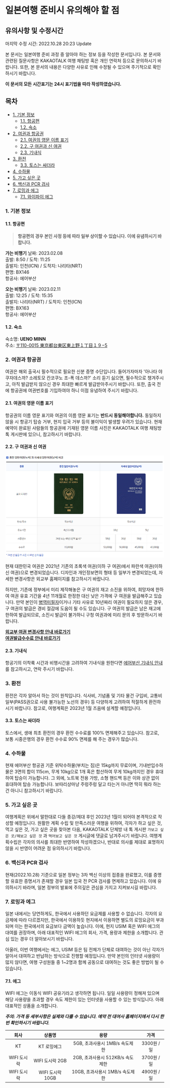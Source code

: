 # 일본여행 준비시 유의해야 할 점

## 유의사항 및 수정시간

마지막 수정 시간: 2022.10.28 20:23 Update

본 문서는 일본여행 준비 과정 중 알아야 하는 정보 등을 작성한 문서입니다.
본 문서와 관련된 질문사항은 KAKAOTALK 여행 채팅방 혹은 개인 연락처 등으로 문의하시기 바랍니다.
또한, 본 문서의 내용은 다양한 사유로 인해 수정될 수 있으며 주기적으로 확인하시기 바랍니다.

**이 문서의 모든 시간표기는 24시 표기법을 따라 작성하였습니다.**

## 목차

- [1. 기본 정보](#1-기본-정보)
  - [1.1. 항공편](#11-항공편)
  - [1.2. 숙소](#12-숙소)
- [2. 여권과 항공권](#2-여권과-항공권)
  - [2.1. 여권의 영문 이름 표기](#21-여권의-영문-이름-표기)
  - [2.2. 구 여권과 신 여권](#22-구-여권과-신-여권)
  - [2.3. 기내식](#23-기내식)
- [3. 환전](#3-환전)
  - [3.3. 토스는 싸더라](#33-토스는-싸더라)
- [4. 수하물](#4-수하물)
- [5. 가고 싶은 곳](#5-가고-싶은-곳)
- [6. 백신과 PCR 검사](#6-백신과-pcr-검사)
- [7. 로밍과 에그](#7-로밍과-에그)
  - [7.1. 와이파이 에그](#71--에그)


### 1. 기본 정보

#### 1.1. 항공편


> **항공편의 경우 본인 사정 등에 따라 일부 상이할 수 있습니다. 이에 유념하시기 바랍니다.**


**가는 비행기**
날짜: 2023.02.08  
출발: 8:50 / 도착: 11:25  
출발지: 인천(ICN) / 도착지: 나리타(NRT)  
편명: BX146  
항공사: 에어부산  

**오는 비행기**
날짜: 2023.02.11  
출발: 12:25 / 도착: 15:35  
출발지: 나리타(NRT) / 도착지: 인천(ICN)  
편명: BX163  
항공사: 에어부산  


#### 1.2. 숙소

숙소명: **UENO MINN**  
주소: [〒110-0015 東京都台東区東上野１丁目１９−5](https://goo.gl/maps/hoXs1c6m7Rj9LzAt9)



### 2. 여권과 항공권

 여권은 해외 출국시 필수적으로 필요한 신분 증명 수단입니다. 들어가자마자 '아나타 야쿠자데스까? 소레토모 칸코쿠노 조-폭 데스까?' 소리 듣기 싫으면, 필수적으로 챙겨주시고, 아직 발급받지 않으신 경우 최대한 빠르게 발급받아주시기 바랍니다. 또한, 출국 전에 항공권에 여권번호를 기입하여야 하니 이점 유념하여 주시기 바랍니다.


#### 2.1. 여권의 영문 이름 표기


 항공권의 이름 영문 표기와 여권의 이름 영문 표기는 **반드시 동일해야합니다.** 동일하지 않을 시 항공기 탑승 거부, 현지 입국 거부 등의 불이익이 발생할 우려가 있습니다. 현재 예약이 완료된 사람들의 항공권에 기재된 영문 이름 사진은 KAKAOTALK 여행 채팅방 톡 게시판에 있으니, 참고하시기 바랍니다.
 


#### 2.2. 구 여권과 신 여권


<img src="./media/Passport.png">

 현재 대한민국 여권은 2021년 기존의 초록색 여권(이하 구 여권)에서 파란색 여권(이하 신 여권)으로 변경되었습니다. 디자인과 개인정보면의 형태 등 일부가 변경되었는데, 자세한 변경사항은 외교부 홈페이지를 참고하시기 바랍니다.

 하지만, 기존에 정부에서 미리 제작해놓은 구 여권의 재고 소진을 위하여, 희망자에 한하여 여권 유효 기간을 4년 11개월로 한정한 대신 낮은 가격에 구 여권을 발급해주고 있습니다. 만약 본인이 [병역미필자](https://www.passport.go.kr/new/board/data.php?idx=6011&sel=1)이거나 기타 사유로 10년짜리 여권이 필요하지 않은 경우, 구 여권의 발급은 경비 절감에 도움이 될 수도 있습니다. 구 여권의 발급은 남은 재고에 한하여 발급되므로, 소진시 발급이 불가하니 구청 여권과에 미리 문의 후 방문하시기 바랍니다.

**[외교부 여권 변경사항 안내 바로가기](https://www.passport.go.kr/new/board/passport_info.php)**  
**[여권발급수수료 안내 바로가기](https://www.passport.go.kr/new/issue/commission.php)**


#### 2.3. 기내식


 항공기의 이착륙 시간과 비행시간을 고려하여 기내식을 원한다면 [에어부산 기내식 안내](https://www.airbusan.com/content/common/service/airlineFoodOrder)를 참고하시고, 연락 주시기 바랍니다.



### 3. 환전


 환전은 각자 알아서 하는 것이 원칙입니다. 식사비, 기념품 및 기타 물건 구입비, 교통비 일부(PASS권으로 사용 불가능한 노선의 경우) 등 다양하게 고려하여 적절하게 환전하시기 바랍니다. 참고로, 여행계획은 2023년 1월 즈음에 설계할 예정입니다.


#### 3.3. 토스는 싸더라


 토스에서, 생애 최초 환전의 경우 환전 수수료를 100% 면제해주고 있습니다. 참고로, 보통 시중은행의 경우 환전 수수료 90% 면제를 해 주는 경우가 많습니다.



### 4. 수하물


 현재 에어부산 항공권 기준 위탁수하물(부치는 짐)은 15kg까지 무료이며, 기내반입수하물은 3면의 합이 115cm, 무게 10kg으로 1개 혹은 합산하여 무게 10kg까지인 경우 휴대하여 탑승이 가능합니다. 그 외에, 노트북 전용 가방, 소형 핸드백 등은 이와 상관 없이 휴대하여 탑승 가능합니다. 보따리상마냥 주렁주렁 달고 타는거 아니면 딱히 뭐라 하는건 아니니 참고하시기 바랍니다.
 


### 5. 가고 싶은 곳


 여행계획은 위에서 말한대로 다들 종강/제대 후인 2023년 1월이 되어야 본격적으로 작성할 예정입니다. 원활한 계획 수립 및 만족스러운 여행을 위하여, 각자가 하고 싶은 것, 먹고 싶은 것, 가고 싶은 곳을 찾아본 다음, KAKAOTALK 단체방 내 톡 게시판 `가보고 싶은 곳/해보고 싶은 것` 과 `먹어보고 싶은 것` 게시글에 댓글로 남겨주시기 바랍니다. 여행계획수립은 각자의 의사를 최대한 반영하여 작성하겠으나, 반대로 의사를 제대로 표명하지 않을 시 반영이 어려운 점 유의하시기 바랍니다.



### 6. 백신과 PCR 검사
 
 
 현재(2022.10.28) 기준으로 일본 정부는 3차 백신 이상의 접종을 완료했고, 이를 증명할 유효한 증명서가 존재할 경우 일본 입국 전 PCR 검사를 면제하고 있습니다. 이에 유의하시기 바라며, 일본 정부의 발표에 주의깊은 관심을 가지고 지켜보시길 바랍니다.
 
 
 
 ### 7. 로밍과 에그
 
 
 일본 내에서는 당연하게도, 한국에서 사용하던 요금제를 사용할 수 없습니다. 각자의 요금제에 따라 다르겠지만, 한국에서 이용하듯 현지에서 이용하면 별도의 로밍요금이 부과되며 이는 한국에서의 요금보다 금액이 높습니다. 이에, 현지 USIM 혹은 WIFI 에그의 대여를 권장하며, 아래 대표적인 WIFI 에그의 회사, 가격, 용량과 제한을 소개합니다. 관심 있는 경우 더 알아보시기 바랍니다.
  
 아울러, 이번 여행에서는 에그, USIM 등은 팀 전체가 단체로 대여하는 것이 아닌 각자가 알아서 대여하고 반납하는 방식으로 진행할 예정입니다. 만약 본인의 인터넷 사용량이 많지 않다면, 여행 구성원들 중 1~2명과 함께 공동으로 대여하는 것도 좋은 방법이 될 수 있습니다.
  
  
 #### 7.1.  에그
 
 
  WIFI 에그는 이동식 WIFI 공유기라고 생각하면 됩니다. 일일 사용량이 정해져 있으며 해당 사용량을 초과할 경우 속도 제한이 있는 인터넷을 사용할 수 있는 방식입니다. 아래 대표적인 상품을 소개합니다.
  
  **_주의: 가격 등 세부사항은 실제와 다를 수 있습니다. 예약 전 대여사 홈페이지에서 다시 한번 확인하시기 바랍니다._**
  
  |회사|상품명|용량|가격|
|:------:|:---:|:---:|:---:|
|KT|KT 로밍에그|5GB, 초과사용시 1MB/s 속도제한|3300원 / 일|
|WIFI 도시락|WIFI 도시락 2GB|2GB, 초과사용시 512KB/s 속도제한|3700원 / 일|
|WIFI 도시락|WIFI 도시락 10GB|10GB, 초과사용시 1MB/s 속도제한|4900원 / 일|
